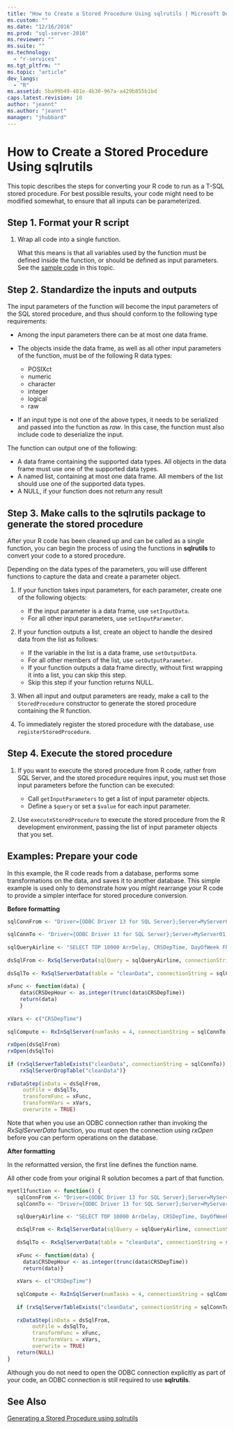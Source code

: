 ```yaml
---
title: "How to Create a Stored Procedure Using sqlrutils | Microsoft Docs"
ms.custom: ""
ms.date: "12/16/2016"
ms.prod: "sql-server-2016"
ms.reviewer: ""
ms.suite: ""
ms.technology: 
  - "r-services"
ms.tgt_pltfrm: ""
ms.topic: "article"
dev_langs: 
  - "R"
ms.assetid: 5ba99b49-481e-4b30-967a-a429b855b1bd
caps.latest.revision: 10
author: "jeannt"
ms.author: "jeannt"
manager: "jhubbard"
---
```

# How to Create a Stored Procedure Using sqlrutils
This topic describes the steps for converting your R code to run as a T-SQL stored procedure. For best possible results, your code might need to be modified somewhat, to ensure that all inputs can be parameterized.

## Step 1. Format your R script

1. Wrap all code into a single function.

   What this means is that all variables used by the function must be defined inside the function, or should be defined as input parameters. See the [sample code](#samples) in this topic.

## Step 2. Standardize the inputs and outputs

The input parameters of the function will become the input parameters of the SQL stored procedure, and thus should conform to the following type requirements:
- Among the input parameters there can be at most one data frame.
- The objects inside the data frame, as well as all other input parameters of the function, must be of the following R data types:
    - POSIXct
    - numeric
    - character
    - integer
    - logical
    - raw

- If an input type is not one of the above types, it needs to be serialized and passed into the function as *raw*. In this case, the function must also include code to deserialize the input.

The function can output one of the following:

- A data frame containing the supported data types. All objects in the data frame must use one of the supported data types.
- A named list, containing at most one data frame. All members of the list should use one of the supported data types. 
- A NULL, if your function does not return any result

## Step 3. Make calls to the sqlrutils package to generate the stored procedure

After your R code has been cleaned up and can be called as a single function, you can begin the process of using the functions in **sqlrutils** to convert your code to a stored procedure.

Depending on the data types of the parameters, you will use different functions to capture the data and create a parameter object.

1. If your function takes input parameters, for each parameter,  create one of the following objects: 
    - If the input parameter is a data frame, use `setInputData`.
    - For all other input parameters, use `setInputParameter`.

2. If your function outputs a list, create an object to handle the desired data from the list as follows: 
    - If the variable in the list is a data frame, use `setOutputData`.
    - For all other members of the list, use `setOutputParameter`.
    - If your function outputs a data frame directly, without first wrapping it into a list, you can skip this step. 
    - Skip this step if your function returns NULL.

3. When all input and output parameters are ready, make a call to the `StoredProcedure` constructor to generate the stored procedure containing the R function.
4. To immediately register the stored procedure with the database, use `registerStoredProcedure`.

## Step 4. Execute the stored procedure

1. If you want to execute the stored procedure from R code, rather from SQL Server, and the stored procedure requires input, you must set those input parameters before the function can be executed: 
    - Call `getInputParameters` to get a list of input parameter objects.
    - Define a `$query` or set a `$value` for each input parameter. 

2. Use `executeStoredProcedure` to execute the stored procedure from the R development environment, passing the list of input parameter objects that you set.

## <a name = "samples"></a>Examples: Prepare your code 

In this example, the R code reads from a database, performs some transformations on the data, and saves it to another database. This simple example is used only to demonstrate how you might rearrange your R code to provide a simpler interface for stored procedure conversion.

**Before formatting**


```R
sqlConnFrom <- "Driver={ODBC Driver 13 for SQL Server};Server=MyServer01;Database=AirlineSrc;Trusted_Connection=Yes;"
  
sqlConnTo <- "Driver={ODBC Driver 13 for SQL Server};Server=MyServer01;Database=AirlineTest;Trusted_Connection=Yes;"
  
sqlQueryAirline <- "SELECT TOP 10000 ArrDelay, CRSDepTime, DayOfWeek FROM [AirlineDemoSmall]"
  
dsSqlFrom <- RxSqlServerData(sqlQuery = sqlQueryAirline, connectionString = sqlConnFrom)
  
dsSqlTo <- RxSqlServerData(table = "cleanData", connectionString = sqlConnTo)
  
xFunc <- function(data) {
    data$CRSDepHour <- as.integer(trunc(data$CRSDepTime))
    return(data)
    }
  
xVars <- c("CRSDepTime")
  
sqlCompute <- RxInSqlServer(numTasks = 4, connectionString = sqlConnTo)
  
rxOpen(dsSqlFrom)
rxOpen(dsSqlTo)
  
if (rxSqlServerTableExists("cleanData", connectionString = sqlConnTo))   {
    rxSqlServerDropTable("cleanData")}
  
rxDataStep(inData = dsSqlFrom, 
     outFile = dsSqlTo,
     transformFunc = xFunc,
     transformVars = xVars,
     overwrite = TRUE)
```
Note that when you use an ODBC connection rather than invoking the *RxSqlServerData* function, you must open the connection using *rxOpen* before you can perform operations on the database.



**After formatting**

In the reformatted version, the first line defines the function name.

All other code from your original R solution becomes a part of that function. 

```R
myetl1function <- function() { 
   sqlConnFrom <- "Driver={ODBC Driver 13 for SQL Server};Server=MyServer01;Database=Airline01;Trusted_Connection=Yes;"
   sqlConnTo <- "Driver={ODBC Driver 13 for SQL Server};Server=MyServer02;Database=Airline02;Trusted_Connection=Yes;"
    
   sqlQueryAirline <- "SELECT TOP 10000 ArrDelay, CRSDepTime, DayOfWeek FROM [AirlineDemoSmall]"

   dsSqlFrom <- RxSqlServerData(sqlQuery = sqlQueryAirline, connectionString = sqlConnFrom)
  
   dsSqlTo <- RxSqlServerData(table = "cleanData", connectionString = sqlConnTo)
  
   xFunc <- function(data) {
     data$CRSDepHour <- as.integer(trunc(data$CRSDepTime))
     return(data)}
  
   xVars <- c("CRSDepTime")
  
   sqlCompute <- RxInSqlServer(numTasks = 4, connectionString = sqlConnTo)
  
   if (rxSqlServerTableExists("cleanData", connectionString = sqlConnTo)) {rxSqlServerDropTable("cleanData")}
  
   rxDataStep(inData = dsSqlFrom, 
        outFile = dsSqlTo,
        transformFunc = xFunc,
        transformVars = xVars,
        overwrite = TRUE)
   return(NULL)
}
```
Although you do not need to open the ODBC connection explicitly as part of your code, an ODBC connection is still required to use **sqlrutils**. 


## See Also

[Generating a Stored Procedure using sqlrutils](../../advanced-analytics/r-services/generating-an-r-stored-procedure-for-r-code-using-the-sqlrutils-package.md)


